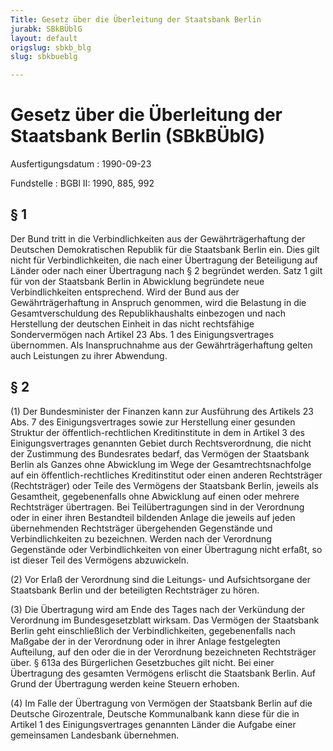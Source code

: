 ```yaml
---
Title: Gesetz über die Überleitung der Staatsbank Berlin
jurabk: SBkBÜblG
layout: default
origslug: sbkb_blg
slug: sbkbueblg

---
```


# Gesetz über die Überleitung der Staatsbank Berlin (SBkBÜblG)

Ausfertigungsdatum
:   1990-09-23

Fundstelle
:   BGBl II: 1990, 885, 992



## § 1

Der Bund tritt in die Verbindlichkeiten aus der Gewährträgerhaftung
der Deutschen Demokratischen Republik für die Staatsbank Berlin ein.
Dies gilt nicht für Verbindlichkeiten, die nach einer Übertragung der
Beteiligung auf Länder oder nach einer Übertragung nach § 2 begründet
werden. Satz 1 gilt für von der Staatsbank Berlin in Abwicklung
begründete neue Verbindlichkeiten entsprechend. Wird der Bund aus der
Gewährträgerhaftung in Anspruch genommen, wird die Belastung in die
Gesamtverschuldung des Republikhaushalts einbezogen und nach
Herstellung der deutschen Einheit in das nicht rechtsfähige
Sondervermögen nach Artikel 23 Abs. 1 des Einigungsvertrages
übernommen. Als Inanspruchnahme aus der Gewährträgerhaftung gelten
auch Leistungen zu ihrer Abwendung.


## § 2

(1) Der Bundesminister der Finanzen kann zur Ausführung des Artikels
23 Abs. 7 des Einigungsvertrages sowie zur Herstellung einer gesunden
Struktur der öffentlich-rechtlichen Kreditinstitute in dem in Artikel
3 des Einigungsvertrages genannten Gebiet durch Rechtsverordnung, die
nicht der Zustimmung des Bundesrates bedarf, das Vermögen der
Staatsbank Berlin als Ganzes ohne Abwicklung im Wege der
Gesamtrechtsnachfolge auf ein öffentlich-rechtliches Kreditinstitut
oder einen anderen Rechtsträger (Rechtsträger) oder Teile des
Vermögens der Staatsbank Berlin, jeweils als Gesamtheit,
gegebenenfalls ohne Abwicklung auf einen oder mehrere Rechtsträger
übertragen. Bei Teilübertragungen sind in der Verordnung oder in einer
ihren Bestandteil bildenden Anlage die jeweils auf jeden übernehmenden
Rechtsträger übergehenden Gegenstände und Verbindlichkeiten zu
bezeichnen. Werden nach der Verordnung Gegenstände oder
Verbindlichkeiten von einer Übertragung nicht erfaßt, so ist dieser
Teil des Vermögens abzuwickeln.

(2) Vor Erlaß der Verordnung sind die Leitungs- und Aufsichtsorgane
der Staatsbank Berlin und der beteiligten Rechtsträger zu hören.

(3) Die Übertragung wird am Ende des Tages nach der Verkündung der
Verordnung im Bundesgesetzblatt wirksam. Das Vermögen der Staatsbank
Berlin geht einschließlich der Verbindlichkeiten, gegebenenfalls nach
Maßgabe der in der Verordnung oder in ihrer Anlage festgelegten
Aufteilung, auf den oder die in der Verordnung bezeichneten
Rechtsträger über. § 613a des Bürgerlichen Gesetzbuches gilt nicht.
Bei einer Übertragung des gesamten Vermögens erlischt die Staatsbank
Berlin. Auf Grund der Übertragung werden keine Steuern erhoben.

(4) Im Falle der Übertragung von Vermögen der Staatsbank Berlin auf
die Deutsche Girozentrale, Deutsche Kommunalbank kann diese für die in
Artikel 1 des Einigungsvertrages genannten Länder die Aufgabe einer
gemeinsamen Landesbank übernehmen.

